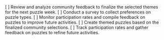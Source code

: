 [ ] Review and analyze community feedback to finalize the selected themes for the next puzzle week.
[ ] Conduct a survey to collect preferences on puzzle types.
[ ] Monitor participation rates and compile feedback on puzzles to improve future activities.
[ ] Create themed puzzles based on the finalized community selections.
[ ] Track participation rates and gather feedback on puzzles to refine future activities.